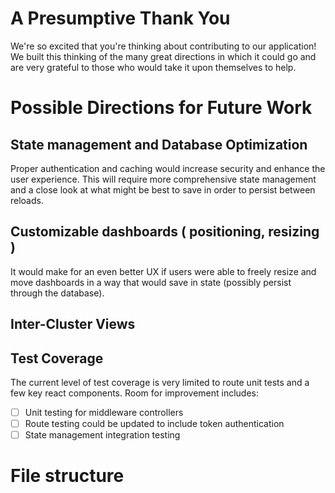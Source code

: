 # A Presumptive Thank You
We're so excited that you're thinking about contributing to our application! We built this thinking of the many great directions in which it could go and are very grateful to those who would take it upon themselves to help. 

# Possible Directions for Future Work 

## State management and Database Optimization 
Proper authentication and caching would increase security and enhance the user experience. This will require more comprehensive state management and a close look at what might be best to save in order to persist between reloads. 

## Customizable dashboards ( positioning, resizing ) 
It would make for an even better UX if users were able to freely resize and move dashboards in a way that would save in state (possibly persist through the database). 

## Inter-Cluster Views

## Test Coverage
The current level of test coverage is very limited to route unit tests and a few key react components. 
Room for improvement includes: 
- [ ] Unit testing for middleware controllers
- [ ] Route testing could be updated to include token authentication 
- [ ] State management integration testing 

# File structure
